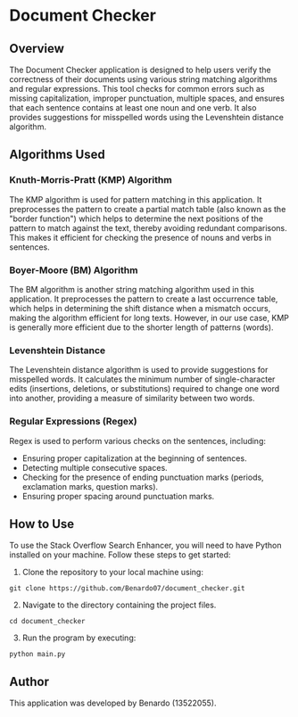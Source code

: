 # Document Checker

## Overview

The Document Checker application is designed to help users verify the correctness of their documents using various string matching algorithms and regular expressions. This tool checks for common errors such as missing capitalization, improper punctuation, multiple spaces, and ensures that each sentence contains at least one noun and one verb. It also provides suggestions for misspelled words using the Levenshtein distance algorithm.

## Algorithms Used

### Knuth-Morris-Pratt (KMP) Algorithm

The KMP algorithm is used for pattern matching in this application. It preprocesses the pattern to create a partial match table (also known as the "border function") which helps to determine the next positions of the pattern to match against the text, thereby avoiding redundant comparisons. This makes it efficient for checking the presence of nouns and verbs in sentences.

### Boyer-Moore (BM) Algorithm

The BM algorithm is another string matching algorithm used in this application. It preprocesses the pattern to create a last occurrence table, which helps in determining the shift distance when a mismatch occurs, making the algorithm efficient for long texts. However, in our use case, KMP is generally more efficient due to the shorter length of patterns (words).

### Levenshtein Distance

The Levenshtein distance algorithm is used to provide suggestions for misspelled words. It calculates the minimum number of single-character edits (insertions, deletions, or substitutions) required to change one word into another, providing a measure of similarity between two words.

### Regular Expressions (Regex)

Regex is used to perform various checks on the sentences, including:
- Ensuring proper capitalization at the beginning of sentences.
- Detecting multiple consecutive spaces.
- Checking for the presence of ending punctuation marks (periods, exclamation marks, question marks).
- Ensuring proper spacing around punctuation marks.

## How to Use

To use the Stack Overflow Search Enhancer, you will need to have Python installed on your machine. Follow these steps to get started:

1. Clone the repository to your local machine using:
```
git clone https://github.com/Benardo07/document_checker.git
```
2. Navigate to the directory containing the project files.
```
cd document_checker
```
3. Run the program by executing:
```
python main.py
```

## Author
This application was developed by Benardo (13522055).
